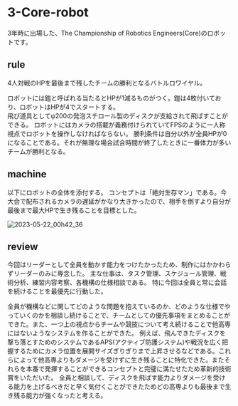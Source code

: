 # 3-Core-robot
3年時に出場した、The Championship of Robotics Engineers(Core)のロボットです。

## rule
4人対戦のHPを最後まで残したチームの勝利となるバトルロワイヤル。

ロボットには鎧と呼ばれる当たるとHPが1減るものがつく。鎧は4枚付いており、ロボットはHPが4でスタートする。<br>
飛び道具としてφ200の発泡スチロール製のディスクが支給されて飛ばすことができる。
ロボットにはカメラの搭載が義務付けられていてFPSのように一人称視点でロボットを操作しなければならない。
勝利条件は自分以外が全員HPが0になることである。それが無理な場合試合時間が終了したときに一番体力が多いチームが勝利となる。

## machine
以下にロボットの全体を添付する。
コンセプトは「絶対生存マン」である。今大会で配布されるカメラの遅延がかなり大きかったので、相手を倒すより自分が最後まで最大HPで生き残ることを目標とした。


![2023-05-22_00h42_36](https://github.com/hossyan/3-Core-robot/assets/118952234/03923345-9c5d-4168-8303-236ff0dfe6cd)


## review
今回はリーダーとして全員を動かす能力をつけたかったため、制作にはかかわらずリーダーのみに専念した。
主な仕事は、タスク管理、スケジュール管理、戦術分析、練習内容考察、各機構の仕様相談である。
特に今回は全員と常に会話を続けることを最優先に行動した。

全員が機構などに関してどのような問題を抱えているのか、どのような仕様でやっていくのかを相談し続けることで、チームとしての優先事項をまとめることができた。また、一つ上の視点からチームや競技について考え続けることで他高専にはないようなシステムを作ることができた。
例えば、飛んできたディスクを撃ち落とすためのシステムであるAPS(アクティブ防護システム)や戦況を広く把握するためにカメラ位置を展開サイズぎりぎりまで上昇させるなどである。これらによって他高専よりもダメージを受けずに生き残ることに特化できた。またそれらを本番で発揮することができるコンセプトと完璧に満たせたため革新的技術賞をいただいた。
全員と相談して、ディスクを飛ばす能力よりダメージを受ける能力を上げるべきだと早く気付くことができたためどの高専よりも最後まで生き残る能力が強くなったと考える。

